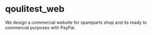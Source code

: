 # qoulitest_web
We design a commercial website for spareparts shop and its ready to commercial purposes with PayPal.
